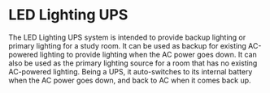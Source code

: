 <h1>LED Lighting UPS</h1>
<p>
The LED Lighting UPS system is intended to provide backup lighting or primary lighting for a study room.
It can be used as backup for existing AC-powered lighting to provide lighting when the AC power goes down.
It can also be used as the primary lighting source for a room that has no existing AC-powered lighting.
Being a UPS, it auto-switches to its internal battery when the AC power goes down, and back to AC when
it comes back up.
</p>

